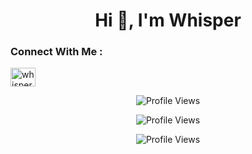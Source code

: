 <h1 align="center">Hi 👋, I'm Whisper</h1>
<h3 align="left">Connect With Me :</h3>
<p align="left">
<a href="https://instagram.com/whisper_dev" target="blank"><img align="center" src="https://raw.githubusercontent.com/rahuldkjain/github-profile-readme-generator/master/src/images/icons/Social/instagram.svg" alt="whisper" height="30" width="40" /></a>
</p>

<p align="center">
  <img src="https://api.visitorbadge.io/api/VisitorHit?user=VIP-Whisper&countColorcountColor&countColor=%23FF0000" alt="Profile Views">
</p>
<p align="center">
  <img src="https://img.shields.io/github/followers/VIP-Whisper?color=FF0000&style=for-the-badge&logo=github&label=Follow" alt="Profile Views">
</p>
<p align="center">
  <img src="https://img.shields.io/github/stars/VIP-Whisper?color=FF0000&style=for-the-badge&logo=github&label=Star" alt="Profile Views">
</p>
